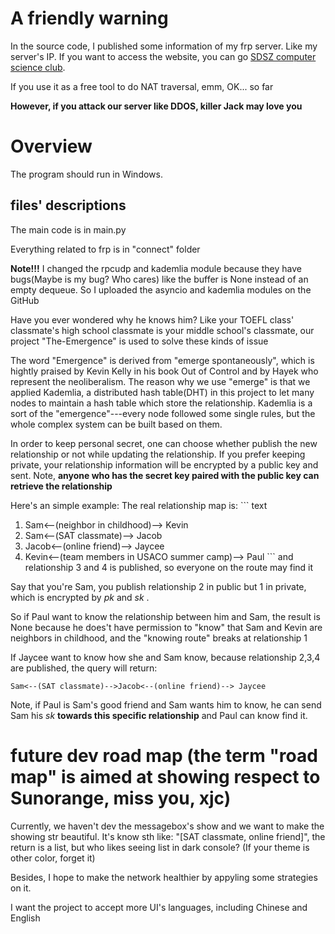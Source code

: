 # A friendly warning

In the source code, I published some information of my frp server. Like my server's IP. If you want to access the website, you can go [SDSZ computer science club](sdszalg.cn).

If you use it as a free tool to do NAT traversal, emm, OK... so far

**However, if you attack our server like DDOS, killer Jack may love you**

# Overview

The program should run in Windows.

## files' descriptions

The main code is in main.py

Everything related to frp is in "connect" folder

**Note!!!** I changed the rpcudp and kademlia module because they have bugs(Maybe is my bug? Who cares) like the buffer is None instead of an empty dequeue. So I uploaded the asyncio and kademlia modules on the GitHub

Have you ever wondered why he knows him? Like your TOEFL class' classmate's high school classmate is your middle school's classmate, our project "The-Emergence" is used to solve these kinds of issue

The word "Emergence" is derived from "emerge spontaneously", which is hightly praised by Kevin Kelly in his book Out of Control and by Hayek who represent the neoliberalism. The reason why we use "emerge" is that we applied Kademlia, a distributed hash table(DHT) in this project to let many nodes to maintain a hash table which store the relationship. Kademlia is a sort of the "emergence"---every node followed some single rules, but the whole complex system can be built based on them.

In order to keep personal secret, one can choose whether publish the new relationship or not while updating the relationship. If you prefer keeping private, your relationship information will be encrypted by a public key and sent. Note, **anyone who has the secret key paired with the public key can retrieve the relationship**

Here's an simple example:
The real relationship map is:
​``` text
1. Sam<--(neighbor in childhood)--> Kevin
2. Sam<--(SAT classmate)--> Jacob
3. Jacob<--(online friend)--> Jaycee
4. Kevin<--(team members in USACO summer camp)--> Paul
​```
and relationship 3 and 4 is published, so everyone on the route may find it

Say that you're Sam, you publish relationship 2 in public but 1 in private, which is encrypted by $pk$ and $sk$ .

So if Paul want to know the relationship between him and Sam, the result is None because he does't have permission to "know" that Sam and Kevin are neighbors in childhood, and the "knowing route" breaks at relationship 1

If Jaycee want to know how she and Sam know, because relationship 2,3,4 are published, the query will return:

``` text
Sam<--(SAT classmate)-->Jacob<--(online friend)--> Jaycee
```

Note, if Paul is Sam's good friend and Sam wants him to know, he can send Sam his $sk$ **towards this specific relationship** and Paul can know find it.

# future dev road map (the term "road map" is aimed at showing respect to Sunorange, miss you, xjc)

Currently, we haven't dev the messagebox's show and we want to make the showing str beautiful. It's know sth like: "[SAT classmate, online friend]", the return is a list, but who likes seeing list in dark console? (If your theme is other color, forget it)

Besides, I hope to make the network healthier by appyling some strategies on it.

I want the project to accept more UI's languages, including Chinese and English

```

```